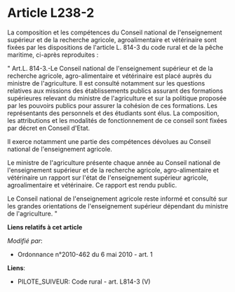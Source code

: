# Article L238-2

La composition et les compétences du Conseil national de l'enseignement supérieur et de la recherche agricole,
agroalimentaire et vétérinaire sont fixées par les dispositions de l'article L. 814-3 du code rural et de la pêche maritime,
ci-après reproduites : 

" Art.L. 814-3.-Le Conseil national de l'enseignement supérieur et de la recherche agricole, agro-alimentaire et vétérinaire
est placé auprès du ministre de l'agriculture. Il est consulté notamment sur les questions relatives aux missions des
établissements publics assurant des formations supérieures relevant du ministre de l'agriculture et sur la politique proposée
par les pouvoirs publics pour assurer la cohésion de ces formations. Les représentants des personnels et des étudiants sont
élus. La composition, les attributions et les modalités de fonctionnement de ce conseil sont fixées par décret en Conseil
d'Etat. 

Il exerce notamment une partie des compétences dévolues au Conseil national de l'enseignement agricole. 

Le ministre de l'agriculture présente chaque année au Conseil national de l'enseignement supérieur et de la recherche
agricole, agro-alimentaire et vétérinaire un rapport sur l'état de l'enseignement supérieur agricole, agroalimentaire et
vétérinaire. Ce rapport est rendu public. 

Le Conseil national de l'enseignement agricole reste informé et consulté sur les grandes orientations de l'enseignement
supérieur dépendant du ministre de l'agriculture. "

**Liens relatifs à cet article**

_Modifié par_:

  - Ordonnance n°2010-462 du 6 mai 2010 - art. 1

**Liens**:

  - PILOTE_SUIVEUR: Code rural - art. L814-3 (V)
